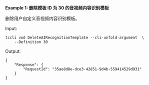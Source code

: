 **Example 1: 删除模板 ID 为 30 的音视频内容识别模板**

删除用户自定义音视频内容识别模板。

Input: 

```
tccli vod DeleteAIRecognitionTemplate --cli-unfold-argument  \
    --Definition 30
```

Output: 
```
{
    "Response": {
        "RequestId": "35ae8d8e-dce3-42851-9d4b-559414529d931"
    }
}
```

